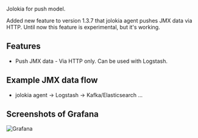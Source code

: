 Jolokia for push model.

Added new feature to version 1.3.7 that jolokia agent pushes JMX data via HTTP.
Until now this feature is experimental, but it's working.

## Features
* Push JMX data - Via HTTP only. Can be used with Logstash.

## Example JMX data flow
* jolokia agent -> Logstash -> Kafka/Elasticsearch ...

## Screenshots of Grafana
![Grafana](https://user-images.githubusercontent.com/4827162/32880796-4a335658-caf2-11e7-8d48-7ed34c5a27fe.png)
